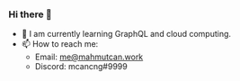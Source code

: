### Hi there 👋

- 🌱  I am currently learning GraphQL and cloud computing.
- 📫  How to reach me: 
	- Email: me@mahmutcan.work
	- Discord: mcancng#9999
